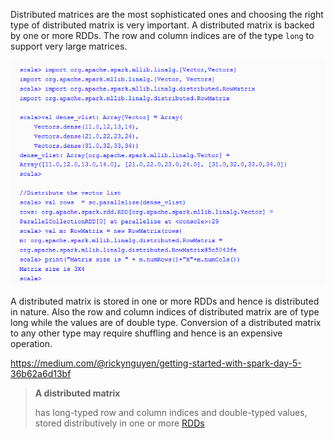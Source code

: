 Distributed matrices are the most sophisticated ones and choosing the right type of distributed matrix is very important. A distributed matrix is backed by one or more RDDs. The row and column indices are of the type `long` to support very large matrices.

![](/assets/distM.png)

A distributed matrix is stored in one or more RDDs and hence is distributed in nature. Also the row and column indices of distributed matrix are of type long while the values are of double type. Conversion of a distributed matrix to any other type may require shuffling and hence is an expensive operation.



https://medium.com/@rickynguyen/getting-started-with-spark-day-5-36b62a6d13bf

> **A distributed matrix**
>
> has long-typed row and column indices and double-typed values, stored distributively in one or more [RDDs](http://spark.apache.org/docs/latest/programming-guide.html#resilient-distributed-datasets-rdds)



